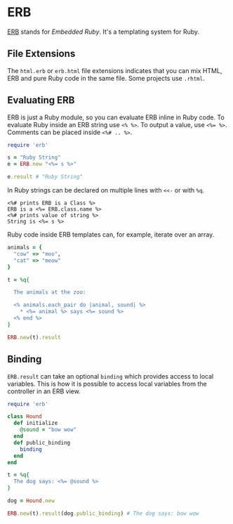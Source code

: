 ERB
===

[ERB](http://www.ruby-doc.org/stdlib-1.9.3/libdoc/erb/rdoc/ERB.html) stands for *Embedded Ruby*. It's a templating system for Ruby.

File Extensions
---------------

The `html.erb` or `erb.html` file extensions indicates that you can mix HTML, ERB and pure Ruby code in the same file. Some projects use `.rhtml`.
		
Evaluating ERB
--------------

ERB is just a Ruby module, so you can evaluate ERB inline in Ruby code. To evaluate Ruby inside an ERB string use `<% %>`. To output a value, use `<%= %>`. Comments can be placed inside `<%# .. %>`.

``` ruby
require 'erb'

s = "Ruby String"
e = ERB.new "<%= s %>"

e.result # "Ruby String"
```

In Ruby strings can be declared on multiple lines with `<<-` or with `%q`. 

``` erb
<%# prints ERB is a Class %>
ERB is a <%= ERB.class.name %>
<%# prints value of string %>
String is <%= s %>
```

Ruby code inside ERB templates can, for example, iterate over an array.

``` ruby
animals = {
  "cow" => "moo",
  "cat" => "meow"
}

t = %q{

  The animals at the zoo:

  <% animals.each_pair do |animal, sound| %>
    * <%= animal %> says <%= sound %>
  <% end %>
}

ERB.new(t).result
```

Binding
-------

`ERB.result` can take an optional `binding` which provides access to local variables. This is how it is possible to access local variables from the controller in an ERB view.

``` ruby
require 'erb'

class Hound
  def initialize
    @sound = "bow wow"
  end
  def public_binding
    binding
  end
end

t = %q{
  The dog says: <%= @sound %>
}

dog = Hound.new

ERB.new(t).result(dog.public_binding) # The dog says: bow wow
```

